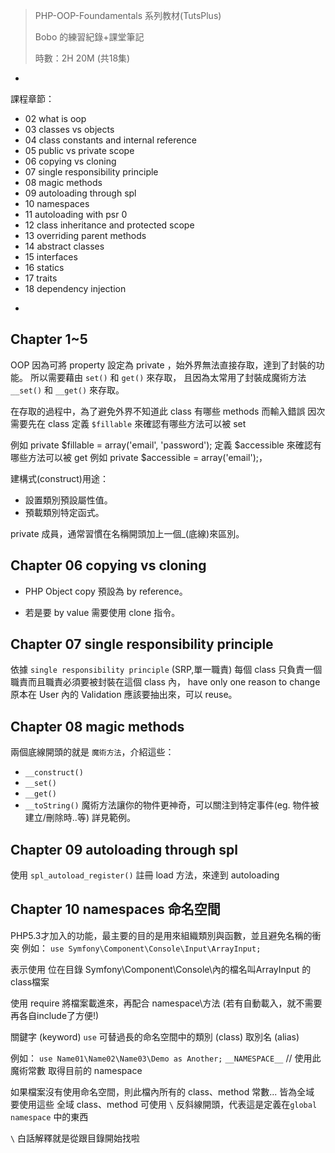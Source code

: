 >PHP-OOP-Foundamentals 系列教材(TutsPlus) 
>
>Bobo 的練習紀錄+課堂筆記
>
>時數：2H 20M (共18集)

-
課程章節：

* 02 what is oop
* 03 classes vs objects
* 04 class constants and internal reference
* 05 public vs private scope
* 06 copying vs cloning
* 07 single responsibility principle
* 08 magic methods
* 09 autoloading through spl
* 10 namespaces
* 11 autoloading with psr 0
* 12 class inheritance and protected scope
* 13 overriding parent methods
* 14 abstract classes
* 15 interfaces
* 16 statics
* 17 traits
* 18 dependency injection

-
## Chapter 1~5
OOP 因為可將 property 設定為 private ，始外界無法直接存取，達到了封裝的功能。
所以需要藉由 `set()` 和 `get()` 來存取，
且因為太常用了封裝成魔術方法 `__set()` 和 `__get()` 來存取。

在存取的過程中，為了避免外界不知道此 class 有哪些 methods 而輸入錯誤
因次需要先在 class 定義 `$fillable` 來確認有哪些方法可以被 set

例如 private $fillable = array('email', 'password'); 
定義 $accessible 來確認有哪些方法可以被 get
例如 private $accessible = array('email');，

建構式(construct)用途：

* 設置類別預設屬性值。
* 預載類別特定函式。

private 成員，通常習慣在名稱開頭加上一個_(底線)來區別。

## Chapter 06 copying vs cloning

* PHP Object copy 預設為 by reference。

* 若是要 by value 需要使用 clone 指令。

## Chapter 07 single responsibility principle
依據 `single responsibility principle` (SRP,單一職責)
每個 class 只負責一個職責而且職責必須要被封裝在這個 class 內， have only one reason to change
原本在 User 內的 Validation 應該要抽出來，可以 reuse。

## Chapter 08 magic methods
兩個底線開頭的就是 `魔術方法`，介紹這些：

* `__construct()`
* `__set()`
* `__get()`
* `__toString()`
魔術方法讓你的物件更神奇，可以關注到特定事件(eg. 物件被建立/刪除時..等) 詳見範例。

## Chapter 09 autoloading through spl
使用 `spl_autoload_register()` 註冊 load 方法，來達到 autoloading

## Chapter 10 namespaces  命名空間
PHP5.3才加入的功能，最主要的目的是用來組織類別與函數，並且避免名稱的衝突
例如：
`use Symfony\Component\Console\Input\ArrayInput;`

表示使用 位在目錄 Symfony\Component\Console\內的檔名叫ArrayInput 的 class檔案

使用 require 將檔案載進來，再配合 namespace\方法 (若有自動載入，就不需要再各自include了方便!)

關鍵字 (keyword) `use` 可替過長的命名空間中的類別 (class) 取別名 (alias)

例如：
`use Name01\Name02\Name03\Demo as Another;`
`__NAMESPACE__`   // 使用此魔術常數 取得目前的 namespace

如果檔案沒有使用命名空間，則此檔內所有的 class、method 常數... 皆為全域
要使用這些 全域 class、method 可使用 `\` 反斜線開頭，代表這是定義在`global namespace` 中的東西

`\` 白話解釋就是從跟目錄開始找啦

